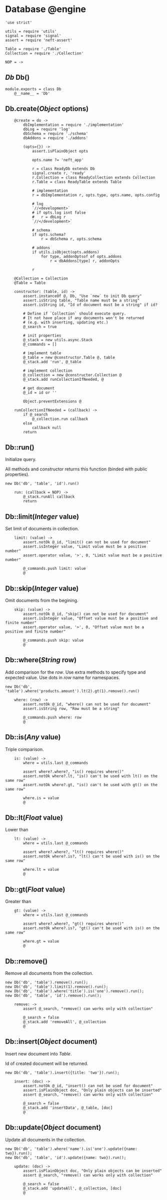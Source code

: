 Database @engine
================

	'use strict'

	utils = require 'utils'
	signal = require 'signal'
	assert = require 'neft-assert'

	Table = require './Table'
	Collection = require './Collection'

	NOP = ->

*Db* Db()
---------

	module.exports = class Db
		@__name__ = 'Db'

Db.create(*Object* options)
---------------------------

		@create = do ->
			dbImplementation = require './implementation'
			dbLog = require 'log'
			dbSchema = require './schema'
			dbAddons = require './addons'

			(opts={}) ->
				assert.isPlainObject opts

				opts.name ?= 'neft_app'

				r = class ReadyDb extends Db
				signal.create r, 'ready'
				r.Collection = class ReadyCollection extends Collection
				r.Table = class ReadyTable extends Table

				# implementation
				r = dbImplementation r, opts.type, opts.name, opts.config

				# log
				`//<development>`
				# if opts.log isnt false
				# 	r = dbLog r
				`//</development>`

				# schema
				if opts.schema?
					r = dbSchema r, opts.schema

				# addons
				if utils.isObject(opts.addons)
					for type, addonOptsof of opts.addons
						r = dbAddons[type] r, addonOpts

				r

		@Collection = Collection
		@Table = Table

		constructor: (table, id) ->
			assert.instanceOf @, Db, "Use `new` to init Db query"
			assert.isString table, "Table name must be a string"
			assert.isString id, "Id of document must be a string" if id?

			# Define if `Collection` should execute query.
			# It not have place if any documents won't be returned
			# (e.g. with inserting, updating etc.)
			@_search = true

			# init properties
			@_stack = new utils.async.Stack
			@_commands = []

			# implement table
			@_table = new @constructor.Table @, table
			@_stack.add 'run', @_table

			# implement collection
			@_collection = new @constructor.Collection @
			@_stack.add runCollectionIfNeeded, @

			# get document
			@_id = id or ''

			Object.preventExtensions @

		runCollectionIfNeeded = (callback) ->
			if @_search
				@_collection.run callback
			else
				callback null
			return

Db::run()
---------

Initialize query.

All methods and constructor returns this function (binded with public properties).

```
new Db('db', 'table', 'id').run()
```

		run: (callback = NOP) ->
			@_stack.runAll callback
			return

Db::limit(*Integer* value)
--------------------------

Set limit of documents in collection.

		limit: (value) ->
			assert.notOk @_id, "limit() can not be used for document"
			assert.isInteger value, "Limit value must be a positive number"
			assert.operator value, '>', 0, "Limit value must be a positive number"

			@_commands.push limit: value
			@

Db::skip(*Integer* value)
-------------------------

Omit documents from the begining.

		skip: (value) ->
			assert.notOk @_id, "skip() can not be used for document"
			assert.isInteger value, "Offset value must be a positive and finite number"
			assert.operator value, '>', 0, "Offset value must be a positive and finite number"

			@_commands.push skip: value
			@

Db::where(*String* row)
-----------------------

Add comparison for the *row*.
Use extra methods to specify type and expected value.
Use dots in *row* name for namespaces.

```
new Db('db', 'table').where('products.amount').lt(2).gt(1).remove().run()
```

		where: (row) ->
			assert.notOk @_id, "where() can not be used for document"
			assert.isString row, "Row must be a string"

			@_commands.push where: row
			@

Db::is(*Any* value)
-------------------

Triple comparison.

		is: (value) ->
			where = utils.last @_commands

			assert where?.where?, "is() requires where()"
			assert.notOk where?.lt, "is() can't be used with lt() on the same row"
			assert.notOk where?.gt, "is() can't be used with gt() on the same row"

			where.is = value
			@

Db::lt(*Float* value)
---------------------

Lower than

		lt: (value) ->
			where = utils.last @_commands

			assert where?.where?, "lt() requires where()"
			assert.notOk where?.is?, "lt() can't be used with is() on the same row"

			where.lt = value
			@

Db::gt(*Float* value)
---------------------

Greater than

		gt: (value) ->
			where = utils.last @_commands

			assert where?.where?, "gt() requires where()"
			assert.notOk where?.is?, "gt() can't be used with is() on the same row"

			where.gt = value
			@

Db::remove()
------------

Remove all documents from the collection.

```
new Db('db', 'table').remove().run();
new Db('db', 'table').limit(1).remove().run();
new Db('db', 'table').where('title').is('one').remove().run();
new Db('db', 'table', 'id').remove().run();
```

		remove: ->
			assert @_search, "remove() can works only with collection"

			@_search = false
			@_stack.add 'removeAll', @_collection
			@

Db::insert(*Object* document)
-----------------------------

Insert new document into *Table*.

Id of created document will be returned.

```
new Db('db', 'table').insert({title: 'two'}).run();
```

		insert: (doc) ->
			assert.notOk @_id, "insert() can not be used for document"
			assert.isPlainObject doc, "Only plain objects can be inserted"
			assert @_search, "remove() can works only with collection"

			@_search = false
			@_stack.add 'insertData', @_table, [doc]
			@

Db::update(*Object* document)
-----------------------------

Update all documents in the collection.

```
new Db('db', 'table').where('name').is('one').update({name: two}).run();
new Db('db', 'table', 'id').update({name: two}).run();
```

		update: (doc) ->
			assert.isPlainObject doc, "Only plain objects can be inserted"
			assert @_search, "remove() can works only with collection"

			@_search = false
			@_stack.add 'updateAll', @_collection, [doc]
			@
